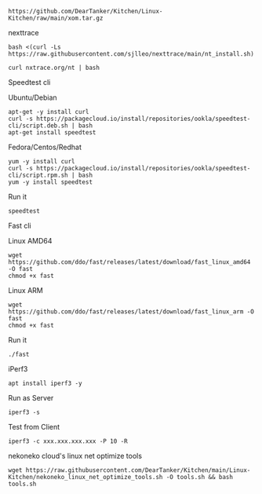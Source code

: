 ```
https://github.com/DearTanker/Kitchen/Linux-Kitchen/raw/main/xom.tar.gz
```

nexttrace

```
bash <(curl -Ls https://raw.githubusercontent.com/sjlleo/nexttrace/main/nt_install.sh)
```
```
curl nxtrace.org/nt | bash
```

Speedtest cli

Ubuntu/Debian

```
apt-get -y install curl
curl -s https://packagecloud.io/install/repositories/ookla/speedtest-cli/script.deb.sh | bash
apt-get install speedtest
```

Fedora/Centos/Redhat

```
yum -y install curl
curl -s https://packagecloud.io/install/repositories/ookla/speedtest-cli/script.rpm.sh | bash
yum -y install speedtest
```
Run it
```
speedtest
```

Fast cli

Linux AMD64
```
wget https://github.com/ddo/fast/releases/latest/download/fast_linux_amd64 -O fast
chmod +x fast
```
Linux ARM
```
wget https://github.com/ddo/fast/releases/latest/download/fast_linux_arm -O fast
chmod +x fast
```
Run it
```
./fast
```


iPerf3
```
apt install iperf3 -y
```
Run as Server
```
iperf3 -s
```
Test from Client
```
iperf3 -c xxx.xxx.xxx.xxx -P 10 -R
```

nekoneko cloud's linux net optimize tools

```
wget https://raw.githubusercontent.com/DearTanker/Kitchen/main/Linux-Kitchen/nekoneko_linux_net_optimize_tools.sh -O tools.sh && bash tools.sh
```
